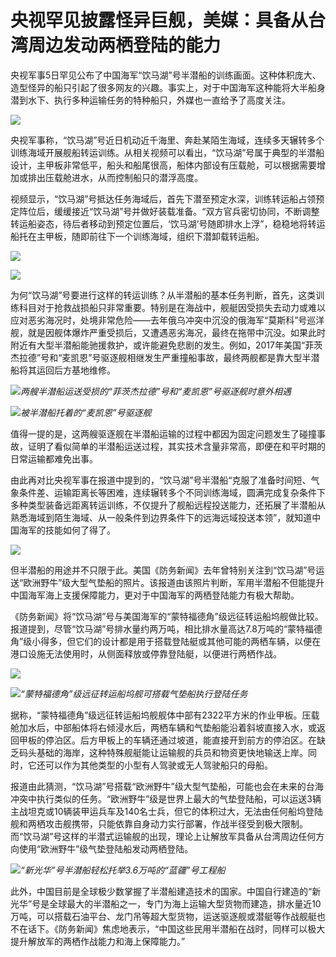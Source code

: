 # 央视罕见披露怪异巨舰，美媒：具备从台湾周边发动两栖登陆的能力

央视军事5日罕见公布了中国海军“饮马湖”号半潜船的训练画面。这种体积庞大、造型怪异的船只引起了很多网友的兴趣。事实上，对于中国海军这种能将大半船身潜到水下、执行多种运输任务的特种船只，外媒也一直给予了高度关注。

![](https://inews.gtimg.com/newsapp_bt/0/15598177616/1000)

央视军事称，“饮马湖”号近日机动近千海里、奔赴某陌生海域，连续多天辗转多个训练海域开展舰船转运训练。从相关视频可以看出，“饮马湖”号属于典型的半潜船设计，主甲板非常低平，船头和船尾很高，船体内部设有压载舱，可以根据需要增加或排出压载舱进水，从而控制船只的潜浮高度。

视频显示，“饮马湖”号抵达任务海域后，首先下潜至预定水深，训练转运船占领预定阵位后，缓缓接近“饮马湖”号并做好装载准备。“双方官兵密切协同，不断调整转运船姿态，待后者移动到预定位置后，‘饮马湖’号随即排水上浮”，稳稳地将转运船托在主甲板，随即前往下一个训练海域，组织下潜卸载转运船。

![](https://inews.gtimg.com/newsapp_match/0/15598177634/0)

![](https://inews.gtimg.com/newsapp_match/0/15598177635/0)

为何“饮马湖”号要进行这样的转运训练？从半潜船的基本任务判断，首先，这类训练科目对于抢救战损船只非常重要。特别是在海战中，舰艇因受损失去动力或难以应对恶劣海况时，处境非常危险——去年俄乌冲突中沉没的俄海军“莫斯科”号巡洋舰，就是因舰体爆炸严重受损后，又遭遇恶劣海况，最终在拖带中沉没。如果此时附近有大型半潜船能驰援救护，或许能避免悲剧的发生。例如，2017年美国“菲茨杰拉德”号和“麦凯恩”号驱逐舰相继发生严重撞船事故，最终两舰都是靠大型半潜船将其运回后方基地维修。

![](https://inews.gtimg.com/newsapp_bt/0/15598177618/1000)_两艘半潜船运送受损的“菲茨杰拉德”号和“麦凯恩”号驱逐舰时意外相遇_

![](https://inews.gtimg.com/newsapp_bt/0/15598177615/1000)_被半潜船托着的“麦凯恩”号驱逐舰_

值得一提的是，这两艘驱逐舰在半潜船运输的过程中都因为固定问题发生了碰撞事故，证明了看似简单的半潜船运送过程，其实技术含量非常高，即便在和平时期的日常运输都难免出事。

由此再对比央视军事在报道中提到的，“饮马湖”号半潜船“克服了准备时间短、气象条件差、运输距离长等困难，连续辗转多个不同训练海域，圆满完成复杂条件下多种类型装备远距离转运训练，不仅提升了舰船远程投送能力，还拓展了半潜船从熟悉海域到陌生海域、从一般条件到边界条件下的远海远域投送本领”，就知道中国海军的技能如何了得了。

![](https://inews.gtimg.com/newsapp_bt/0/15598177629/1000)

但半潜船的用途并不只限于此。美国《防务新闻》去年曾特别关注到“饮马湖”号运送“欧洲野牛”级大型气垫船的照片。该报道由该照片判断，军用半潜船不但能提升中国海军海上支援保障能力，更对于中国海军的两栖登陆能力有极大帮助。

《防务新闻》将“饮马湖”号与美国海军的“蒙特福德角”级远征转运船坞舰做比较。报道提到，尽管“饮马湖”号排水量约两万吨，相比排水量高达7.8万吨的“蒙特福德角”级小得多，但它们的设计都是用于搭载登陆艇或其他可能的两栖车辆，以便在港口设施无法使用时，从侧面释放或停靠登陆艇，以便进行两栖作战。

![](https://inews.gtimg.com/newsapp_bt/0/15598177625/1000)

![](https://inews.gtimg.com/newsapp_bt/0/15598177622/1000)_“蒙特福德角”级远征转运船坞舰可搭载气垫船执行登陆任务_

据称，“蒙特福德角”级远征转运船坞舰舰体中部有2322平方米的作业甲板。压载舱加水后，中部船体将右倾浸水后，两栖车辆和气垫船能沿着斜坡直接入水，或返回甲板的停泊区。后方甲板上的车辆还通过坡道，能直接开到前方的停泊区。在缺乏码头基础的海岸，这种特殊舰艇能让运输舰的兵员和物资更快地输送上岸。同时，它还可以作为其他类型的小型有人驾驶或无人驾驶船只的母船。

报道由此猜测，“饮马湖”号搭载“欧洲野牛”级大型气垫船，可能也会在未来的台海冲突中执行类似的任务。“欧洲野牛”级是世界上最大的气垫登陆船，可以运送3辆主战坦克或10辆装甲运兵车及140名士兵，但它的体积过大，无法由任何船坞登陆舰和两栖攻击舰携带，只能依靠自身动力实行部署，作战半径受到极大限制。而“饮马湖”号这样的半潜式运输舰的出现，理论上让解放军具备从台湾周边任何方向使用“欧洲野牛”级气垫登陆船发动两栖登陆。

![](https://inews.gtimg.com/newsapp_bt/0/15598177614/1000)_“新光华”号半潜船轻松托举3.6万吨的“蓝疆”号工程船_

此外，中国目前是全球极少数掌握了半潜船建造技术的国家。中国自行建造的“新光华”号是全球最大的半潜船之一，专门为海上运输大型货物而建造，排水量近10万吨，可以搭载石油平台、龙门吊等超大型货物，运送驱逐舰或潜艇等作战舰艇也不在话下。《防务新闻》焦虑地表示，“中国这些民用半潜船在战时，同样可以极大提升解放军的两栖作战能力和海上保障能力。”

